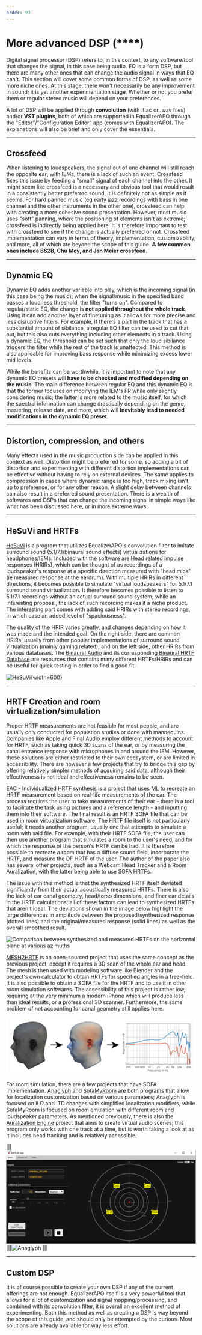 ```yaml
---
order: 93
---
```

# More advanced DSP (\*\*\*\*)
Digital signal processor (DSP) refers to, in this context, to any software/tool that changes the signal, in this case being audio. EQ is a form DSP, but there are many other ones that can change the audio signal in ways that EQ can't. This section will cover some common forms of DSP, as well as some more niche ones. At this stage, there won't necessarily be any improvement in sound; it is yet another experimentation stage. Whether or not you prefer them or regular stereo music will depend on your preferences.

A lot of DSP will be applied through **convolution** (with .flac or .wav files) and/or **VST plugins**, both of which are supported in EqualizerAPO through the "Editor"/"Configuration Editor" app (comes with EqualizerAPO). The explanations will also be brief and only cover the essentials. 

***
## Crossfeed
When listening to loudspeakers, the signal out of one channel will still reach the opposite ear; with IEMs, there is a lack of such an event. Crossfeed fixes this issue by feeding a "small" signal of each channel into the other. It might seem like crossfeed is a necessary and obvious tool that would result in a consistently better preferred sound, it is definitely not as simple as it seems. For hard panned music (eg early jazz recordings with bass in one channel and the other instruments in the other one), crossfeed can help with creating a more cohesive sound presentation. However, most music uses "soft" panning, where the positioning of elements isn't as extreme; crossfeed is indirectly being applied here. It is therefore important to test with crossfeed to see if the change is actually preferred or not. Crossfeed implementation can vary in terms of theory, implementation, customizability, and more, all of which are beyond the scope of this guide. **A few common ones include BS2B, Chu Moy, and Jan Meier crossfeed**.

***
## Dynamic EQ
Dynamic EQ adds another variable into play, which is the incoming signal (in this case being the music); when the signal/music in the specified band passes a loudness threshold, the filter "turns on". Compared to regular/static EQ, the change is **not applied throughout the whole track**. Using it can add another layer of finetuning as it allows for more precise and less disruptive filters. For example, if there's a part in the track that has a substantial amount of sibilance, a regular EQ filter can be used to cut that out, but this also cuts everything including other elements in a track. Using a dynamic EQ, the threshold can be set such that only the loud sibilance triggers the filter while the rest of the track is unaffected. This method is also applicable for improving bass response while minimizing excess lower mid levels. 

While the benefits can be worthwhile, it is important to note that any dynamic EQ presets will **have to be checked and modified depending on the music**. The main difference between regular EQ and this dynamic EQ is that the former focuses on modifying the IEM's FR while only slightly considering music; the latter is more related to the music itself, for which the spectral information can change drastically depending on the genre, mastering, release date, and more, which will **inevitably lead to needed modifications in the dynamic EQ preset**. 

***
## Distortion, compression, and others
Many effects used in the music production side can be applied in this context as well. Distortion might be preferred for some, so adding a bit of distortion and experimenting with different distortion implementations can be effective without having to rely on external devices. The same applies to compression in cases where dynamic range is too high, track mixing isn't up to preference, or for any other reason. A slight delay between channels can also result in a preferred sound presentation. There is a wealth of softwares and DSPs that can change the incoming signal in simple ways like what has been discussed here, or in more extreme ways.


***
## HeSuVi and HRTFs
[HeSuVi](https://sourceforge.net/projects/hesuvi/) is a program that utilizes EqualizerAPO's convolution filter to imitate surround sound (5.1/7.1/binaural sound effects) virtualizations for headphones/IEMs. Included with the software are Head related impulse responses (HRIRs), which can be thought of as recordings of a loudspeaker's response at a specific direction measured with "head mics" (ie measured response at the eardrum). With multiple HRIRs in different directions, it becomes possible to simulate "virtual loudspeakers" for 5.1/7.1 surround sound virtualization. It therefore becomes possible to listen to 5.1/7.1 recordings without an actual surround sound system; while an interesting proposal, the lack of such recording makes it a niche product. The interesting part comes with adding said HRIRs with stereo recordings, in which case an added level of "spaciousness".

The quality of the HRIR varies greatly, and changes depending on how it was made and the intended goal. On the right side, there are common HRIRs, usually from other popular implementations of surround sound virtualization (mainly gaming related), and on the left side, other HRIRs from various databases. The [Binaural Audio](https://binaural-audio.slite.page/p/i38zsD7728/Binaural-Audio) and its corresponding [Binaural HRTF Database](https://airtable.com/appayGNkn3nSuXkaz/shruimhjdSakUPg2m/tbloLjoZKWJDnLtTc)  are resources that contains many different HRTFs/HRIRs and can be useful for quick testing in order to find a good fit.

![HeSuVi](https://a.fsdn.com/con/app/proj/hesuvi/screenshots/HeSuVi_Virtualization.png/max/max/1){width=600}

***
## HRTF Creation and room virtualization/simulation
Proper HRTF measurements are not feasible for most people, and are usually only conducted for population studies or done with mannequins. Companies like Apple and Final Audio employ different methods to account for HRTF, such as taking quick 3D scans of the ear, or by measuring the canal entrance response with microphones in and around the IEM. However, these solutions are either restricted to their own ecosystem, or are limited in accessibility.  There are however a few projects that try to bridge this gap by offering relatively simpler methods of acquiring said data, although their effectiveness is not ideal and effectiveness remains to be seen. 

[EAC - Individualized HRTF synthesis](https://github.com/davircarvalho/Individualized_HRTF_Synthesis) is a project that uses ML to recreate an HRTF measurement based on real-life measurements of the ear. The process requires the user to take measurements of their ear - there is a tool to facilitate the task using pictures and a reference length - and inputting them into their software. The final result is an HRTF SOFA file that can be used in room virtualization software. The HRTF file itself is not particularly useful; it needs another program, usually one that attempts to simulate a room with said file. For example, with their HRTF SOFA file, the user can then use another program that simulates a room to the user's need, and for which the response of the person's HRTF can be had. It is therefore possible to recreate a room that has a diffuse sound field, incorporate the HRTF, and measure the DF HRTF of the user. The author of the paper also has several other projects, such as a Webcam Head Tracker and a Room Auralization, with the latter being able to use SOFA HRTFs.

The issue with this method is that the synthesized HRTF itself deviated significantly from their actual acoustically measured HRTFs. There is also the lack of ear canal geometry, head/torso dimensions, and finer ear details in the HRTF calculations; all of these factors can lead to synthesized HRTFs that aren't ideal. The deviations shown in the image below highlight the large differences in amplitude between the proposed/synthesized response (dotted lines) and the original/measured response (solid lines) as well as the overall smoothed result.


![Comparison between synthesized and measured HRTFs on the horizontal plane at various azimuths](https://i.postimg.cc/6px0Gksz/EACsynthesis-HRTF.png)


[MESH2HRTF](https://www.mesh2hrtf.org/) is an open-sourced project that uses the same concept as the previous project, except it requires a 3D scan of the whole ear and head. The mesh is then used with modeling software like Blender and the project's own calculator to obtain HRTFs for specified angles in a free-field. It is also possible to obtain a SOFA file for the HRTF and to use it in other room simulation softwares. The accessibility of this project is rather low, requiring at the very minimum a modern iPhone which will produce less than ideal results, or a professional 3D scanner. Furthermore, the same problem of not accounting for canal geometry still applies here.

![Mesh2HRTF](https://raw.githubusercontent.com/Any2HRTF/Mesh2HRTF/master/docs/figures/graphical_abstract-01.png)

For room simulation, there are a few projects that have SOFA implementation. [Anaglyph](http://anaglyph.dalembert.upmc.fr/) and [SofaMyRoom](https://robaru.github.io/sofamyroom/) are both programs that allow for localization customization based on various parameters; Anaglyph is focused on ILD and ITD changes with simplified localization modifiers, while SofaMyRoom is focused on room emulation with different room and loudspeaker parameters. As mentioned previously, there is also the [Auralization Engine](https://github.com/davircarvalho/Auralization_Engine) project that aims to create virtual audio scenes; this program only works with one track at a time, but is worth taking a look at as it includes head tracking and is relatively accessible.

|||![Auralization engine](https://raw.githubusercontent.com/davircarvalho/Auralization_Engine/master/Images/1.PNG)
|||![Anaglyph](https://i.postimg.cc/cC3B6SmR/Anaglyph.jpg)
|||

***
## Custom DSP
It is of course possible to create your own DSP if any of the current offerings are not enough. EqualizerAPO itself is a very powerful tool that allows for a lot of customization and signal mapping/processing, and combined with its convolution filter, it is overall an excellent method of experimenting. Both this method as well as creating a DSP is way beyond the scope of this guide, and should only be attempted by the curious. Most solutions are already available for way less effort.
